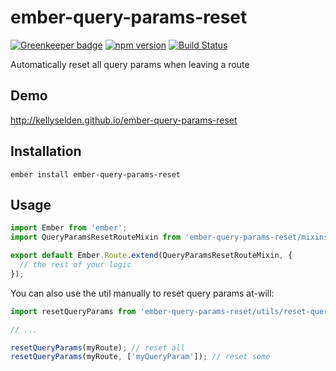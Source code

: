 # ember-query-params-reset

[![Greenkeeper badge](https://badges.greenkeeper.io/kellyselden/ember-query-params-reset.svg)](https://greenkeeper.io/)
[![npm version](https://badge.fury.io/js/ember-query-params-reset.svg)](https://badge.fury.io/js/ember-query-params-reset)
[![Build Status](https://travis-ci.org/kellyselden/ember-query-params-reset.svg?branch=master)](https://travis-ci.org/kellyselden/ember-query-params-reset)

Automatically reset all query params when leaving a route

## Demo

http://kellyselden.github.io/ember-query-params-reset

## Installation

`ember install ember-query-params-reset`

## Usage

```js
import Ember from 'ember';
import QueryParamsResetRouteMixin from 'ember-query-params-reset/mixins/query-params-reset-route';

export default Ember.Route.extend(QueryParamsResetRouteMixin, {
  // the rest of your logic
});
```

You can also use the util manually to reset query params at-will:

```js
import resetQueryParams from 'ember-query-params-reset/utils/reset-query-params';

// ...

resetQueryParams(myRoute); // reset all
resetQueryParams(myRoute, ['myQueryParam']); // reset some
```
